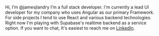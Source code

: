 Hi, I’m @jamesjlandry
I’m a full stack developer. I'm currently a lead UI developer for my company who uses Angular as our primary Framework.
For side projects I tend to use React and various backend technologies. Right now I'm playing with Supabase's realtime backend as a service option. 
If you want to chat, It's easiest to reach me on <a href='https://www.linkedin.com/in/jamesjlandry/'>LinkedIn</a>. 

<!---
jamesjlandry/jamesjlandry is a ✨ special ✨ repository because its `README.md` (this file) appears on your GitHub profile.
You can click the Preview link to take a look at your changes.
--->
